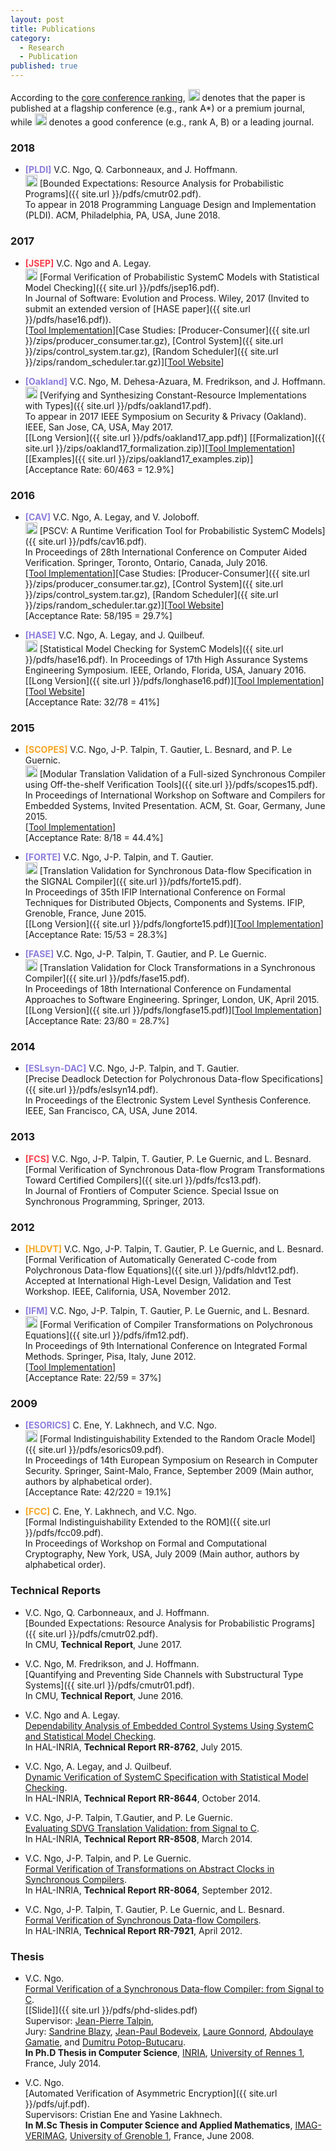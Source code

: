 ```yaml
---
layout: post
title: Publications
category:
  - Research
  - Publication
published: true
---
```

According to the [core conference ranking](http://portal.core.edu.au/conf-ranks/), <img src="{{ site.url }}/img/best_q.png" alt="Flagship conference" style="width:19px;height:19px;"> denotes that the paper is published at a flagship conference (e.g., rank A*) or a premium journal, while <img src="{{ site.url }}/img/good_q.png" alt="Good conference" style="width:19px;height:19px;"> denotes a good conference (e.g., rank A, B) or a leading journal.

### 2018
* <b style="color: #8d7edc;">[PLDI]</b> V.C. Ngo, Q. Carbonneaux, and J. Hoffmann.  
<img src="{{ site.url }}/img/best_q.png" alt="Flagship conference" style="width:19px;height:19px;"> [Bounded Expectations: Resource Analysis for Probabilistic Programs]({{ site.url }}/pdfs/cmutr02.pdf).    
To appear in 2018 Programming Language Design and Implementation (PLDI). ACM,  Philadelphia, PA, USA, June 2018.

### 2017
* <b style="color: #F83E4B;">[JSEP]</b> V.C. Ngo and A. Legay.   
<img src="{{ site.url }}/img/good_q.png" alt="Leading journal" style="width:19px;height:19px;"> [Formal Verification of Probabilistic SystemC Models with Statistical Model Checking]({{ site.url }}/pdfs/jsep16.pdf).  
In Journal of Software: Evolution and Process. Wiley, 2017 (Invited to submit an extended version of [HASE paper]({{ site.url }}/pdfs/hase16.pdf)).  
[[Tool Implementation](https://github.com/channgo2203/PSCV)][Case Studies: [Producer-Consumer]({{ site.url }}/zips/producer_consumer.tar.gz), [Control System]({{ site.url }}/zips/control_system.tar.gz), [Random Scheduler]({{ site.url }}/zips/random_scheduler.tar.gz)][[Tool Website](https://project.inria.fr/pscv/)]

* <b style="color: #8d7edc;">[Oakland]</b> V.C. Ngo, M. Dehesa-Azuara, M. Fredrikson, and J. Hoffmann.  
<img src="{{ site.url }}/img/best_q.png" alt="Flagship conference" style="width:19px;height:19px;"> [Verifying and Synthesizing Constant-Resource Implementations with Types]({{ site.url }}/pdfs/oakland17.pdf).    
To appear in 2017 IEEE Symposium on Security & Privacy (Oakland). IEEE, San Jose, CA, USA, May 2017.  
[[Long Version]({{ site.url }}/pdfs/oakland17_app.pdf)] [[Formalization]({{ site.url }}/zips/oakland17_formalization.zip)][[Tool Implementation](http://www.raml.co/code.html)]  [[Examples]({{ site.url }}/zips/oakland17_examples.zip)]  
[Acceptance Rate: 60/463 = 12.9%]

### 2016
* <b style="color: #8d7edc;">[CAV]</b> V.C. Ngo, A. Legay, and V. Joloboff.  
<img src="{{ site.url }}/img/best_q.png" alt="Flagship conference" style="width:19px;height:19px;"> [PSCV: A Runtime Verification Tool for Probabilistic SystemC Models]({{ site.url }}/pdfs/cav16.pdf).    
In Proceedings of 28th International Conference on Computer Aided Verification. Springer, Toronto, Ontario, Canada, July 2016.  
[[Tool Implementation](https://github.com/channgo2203/PSCV)][Case Studies: [Producer-Consumer]({{ site.url }}/zips/producer_consumer.tar.gz), [Control System]({{ site.url }}/zips/control_system.tar.gz), [Random Scheduler]({{ site.url }}/zips/random_scheduler.tar.gz)][[Tool Website](https://project.inria.fr/pscv/)]  
[Acceptance Rate: 58/195 = 29.7%]

* <b style="color: #8d7edc;">[HASE]</b> V.C. Ngo, A. Legay, and J. Quilbeuf.  
<img src="{{ site.url }}/img/good_q.png" alt="Good conference" style="width:19px;height:19px;"> [Statistical Model Checking for SystemC Models]({{ site.url }}/pdfs/hase16.pdf). 
In Proceedings of 17th High Assurance Systems Engineering Symposium. IEEE, Orlando, Florida, USA, January 2016.  
[[Long Version]({{ site.url }}/pdfs/longhase16.pdf)][[Tool Implementation](https://github.com/channgo2203/PSCV)][[Tool Website](https://project.inria.fr/pscv/)]  
[Acceptance Rate: 32/78 = 41%]

### 2015
* <b style="color: #F5A623;">[SCOPES]</b> V.C. Ngo, J-P. Talpin, T. Gautier, L. Besnard, and P. Le Guernic.  
<img src="{{ site.url }}/img/good_q.png" alt="Good conference" style="width:19px;height:19px;"> [Modular Translation Validation of a Full-sized Synchronous Compiler using Off-the-shelf Verification Tools]({{ site.url }}/pdfs/scopes15.pdf).     
In Proceedings of International Workshop on Software and Compilers for Embedded Systems, Invited Presentation. ACM, St. Goar, Germany, June 2015.  
[[Tool Implementation](https://github.com/channgo2203/sigcert)]  
[Acceptance Rate: 8/18 = 44.4%]

* <b style="color: #8d7edc;">[FORTE]</b> V.C. Ngo, J-P. Talpin, and T. Gautier.  
<img src="{{ site.url }}/img/good_q.png" alt="Good conference" style="width:19px;height:19px;"> [Translation Validation for Synchronous Data-flow Specification in the SIGNAL Compiler]({{ site.url }}/pdfs/forte15.pdf).   
In Proceedings of 35th IFIP International Conference on Formal Techniques for Distributed Objects, Components and Systems. IFIP, Grenoble, France, June 2015.  
[[Long Version]({{ site.url }}/pdfs/longforte15.pdf)][[Tool Implementation](https://github.com/channgo2203/sigcert)]  
[Acceptance Rate: 15/53 = 28.3%]

* <b style="color: #8d7edc;">[FASE]</b> V.C. Ngo, J-P. Talpin, T. Gautier, and P. Le Guernic.  
<img src="{{ site.url }}/img/good_q.png" alt="Good conference" style="width:19px;height:19px;"> [Translation Validation for Clock Transformations in a Synchronous Compiler]({{ site.url }}/pdfs/fase15.pdf).    
In Proceedings of 18th International Conference on Fundamental Approaches to Software Engineering. Springer, London, UK, April 2015.  
[[Long Version]({{ site.url }}/pdfs/longfase15.pdf)][[Tool Implementation](https://github.com/channgo2203/sigcert)]  
[Acceptance Rate: 23/80 = 28.7%]

### 2014
* <b style="color: #8d7edc;">[ESLsyn-DAC]</b> V.C. Ngo, J-P. Talpin, and T. Gautier.  
[Precise Deadlock Detection for Polychronous Data-flow Specifications]({{ site.url }}/pdfs/eslsyn14.pdf).  
In Proceedings of the Electronic System Level Synthesis Conference. IEEE, San Francisco, CA, USA, June 2014.
<!---
[Acceptance Rate: 8/? = ?%]
-->

### 2013
* <b style="color: #F83E4B;">[FCS]</b> V.C. Ngo, J-P. Talpin, T. Gautier, P. Le Guernic, and L. Besnard.  
[Formal Verification of Synchronous Data-flow Program Transformations Toward Certified Compilers]({{ site.url }}/pdfs/fcs13.pdf).  
In Journal of Frontiers of Computer Science. Special Issue on Synchronous Programming, Springer, 2013.

### 2012
* <b style="color: #F5A623;">[HLDVT]</b> V.C. Ngo, J-P. Talpin, T. Gautier, P. Le Guernic, and L. Besnard.  
[Formal Verification of Automatically Generated C-code from Polychronous Data-flow Equations]({{ site.url }}/pdfs/hldvt12.pdf).  
Accepted at International High-Level Design, Validation and Test Workshop. IEEE, California, USA, November 2012.

* <b style="color: #8d7edc;">[IFM]</b> V.C. Ngo, J-P. Talpin, T. Gautier, P. Le Guernic,  and L. Besnard.  
<img src="{{ site.url }}/img/good_q.png" alt="Good conference" style="width:19px;height:19px;"> [Formal Verification of Compiler Transformations on Polychronous Equations]({{ site.url }}/pdfs/ifm12.pdf).     
In Proceedings of 9th International Conference on Integrated Formal Methods. Springer, Pisa, Italy, June 2012.  
[[Tool Implementation](https://github.com/channgo2203/SigCV)]  
[Acceptance Rate: 22/59 = 37%]

### 2009
* <b style="color: #8d7edc;">[ESORICS]</b> C. Ene, Y. Lakhnech, and V.C. Ngo.  
<img src="{{ site.url }}/img/good_q.png" alt="Good conference" style="width:19px;height:19px;"> [Formal Indistinguishability Extended to the Random Oracle Model]({{ site.url }}/pdfs/esorics09.pdf).     
In Proceedings of 14th European Symposium on Research in Computer Security. Springer, Saint-Malo, France, September 2009 (Main author, authors by alphabetical order).  
[Acceptance Rate: 42/220 = 19.1%]

* <b style="color: #F5A623;">[FCC]</b> C. Ene, Y. Lakhnech, and V.C. Ngo.  
[Formal Indistinguishability Extended to the ROM]({{ site.url }}/pdfs/fcc09.pdf).  
In Proceedings of Workshop on Formal and Computational Cryptography, New York, USA, July 2009 (Main author, authors by alphabetical order).

### Technical Reports
* V.C. Ngo, Q. Carbonneaux, and J. Hoffmann.  
[Bounded Expectations: Resource Analysis for Probabilistic Programs]({{ site.url }}/pdfs/cmutr02.pdf).  
In CMU, **Technical Report**, June 2017.

* V.C. Ngo, M. Fredrikson, and J. Hoffmann.  
[Quantifying and Preventing Side Channels with Substructural Type Systems]({{ site.url }}/pdfs/cmutr01.pdf).  
In CMU, **Technical Report**, June 2016.

* V.C. Ngo and A. Legay.  
[Dependability Analysis of Embedded Control Systems Using SystemC and Statistical Model Checking](https://hal.archives-ouvertes.fr/hal-01180996).  
In HAL-INRIA, **Technical Report RR-8762**, July 2015.

* V.C. Ngo, A. Legay, and J. Quilbeuf.  
[Dynamic Verification of SystemC Specification with Statistical Model Checking](https://hal.inria.fr/hal-01089742).  
In HAL-INRIA, **Technical Report RR-8644**, October 2014.

* V.C. Ngo, J-P. Talpin, T.Gautier, and P. Le Guernic.  
[Evaluating SDVG Translation Validation: from Signal to C](http://hal.inria.fr/hal-00962430).  
In HAL-INRIA, **Technical Report RR-8508**, March 2014.

* V.C. Ngo, J-P. Talpin, and P. Le Guernic.  
[Formal Verification of Transformations on Abstract Clocks in Synchronous Compilers](http://hal.inria.fr/hal-00730926).  
In HAL-INRIA, **Technical Report RR-8064**, September 2012.

* V.C. Ngo, J-P. Talpin, T. Gautier, P. Le Guernic, and L. Besnard.  
[Formal Verification of Synchronous Data-flow Compilers](http://hal.inria.fr/hal-00685633).  
In HAL-INRIA, **Technical Report RR-7921**, April 2012.

### Thesis
* V.C. Ngo.  
[Formal Verification of a Synchronous Data-flow Compiler: from Signal to C](https://ecm.univ-rennes1.fr/nuxeo/site/esupversions/e10492b5-206a-42fa-b643-e752dac5a750).  
[[Slide]]({{ site.url }}/pdfs/phd-slides.pdf)    
Supervisor: [Jean-Pierre Talpin](http://www.irisa.fr/prive/talpin/),  
Jury: [Sandrine Blazy](http://www.irisa.fr/celtique/blazy/), [Jean-Paul Bodeveix](https://www.irit.fr/~Jean-Paul.Bodeveix/), [Laure Gonnord](http://laure.gonnord.org/pro/), [Abdoulaye Gamatie](http://www.lirmm.fr/~gamatie/), and [Dumitru Potop-Butucaru](https://who.rocq.inria.fr/Dumitru.Potop_Butucaru/).  
**In Ph.D Thesis in Computer Science**, [INRIA](http://www.inria.fr/en/), [University of Rennes 1](https://www.univ-rennes1.fr/english/), France, July 2014.

* V.C. Ngo.  
[Automated Verification of Asymmetric Encryption]({{ site.url }}/pdfs/ujf.pdf).  
Supervisors: Cristian Ene and Yasine Lakhnech.  
**In M.Sc Thesis in Computer Science and Applied Mathematics**, [IMAG-VERIMAG](http://www-verimag.imag.fr), [University of Grenoble 1](https://www.ujf-grenoble.fr/?language=en), France, June 2008.
